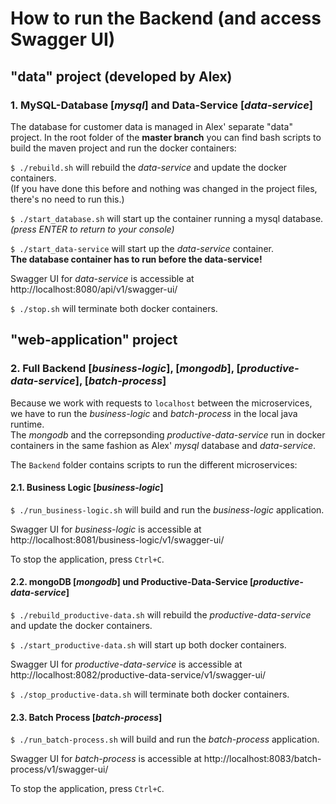 # How to run the Backend (and access Swagger UI)
## "data" project (developed by Alex)
### 1.  MySQL-Database [_mysql_] and Data-Service [_data-service_]
The database for customer data is managed in Alex' separate "data" project.
In the root folder of the **master branch** you can find bash scripts to build the maven project and run the docker containers:

`$ ./rebuild.sh` will rebuild the _data-service_ and update the docker containers.\
(If you have done this before and nothing was changed in the project files, there's no need to run this.)

`$ ./start_database.sh` will start up the container running a mysql database.\
_(press ENTER to return to your console)_

`$ ./start_data-service` will start up the _data-service_ container.\
**The database container has to run before the data-service!**

Swagger UI for _data-service_ is accessible at http://localhost:8080/api/v1/swagger-ui/

`$ ./stop.sh` will terminate both docker containers.
## "web-application" project
### 2. Full Backend [_business-logic_], [_mongodb_], [_productive-data-service_], [_batch-process_]
Because we work with requests to `localhost` between the microservices, we have to run the _business-logic_ and _batch-process_ in the local java runtime.\
The _mongodb_ and the correpsonding _productive-data-service_ run in docker containers in the same fashion as Alex' _mysql_ database and _data-service_.

The `Backend` folder contains scripts to run the different microservices:
#### 2.1. Business Logic [_business-logic_]
`$ ./run_business-logic.sh` will build and run the _business-logic_ application.

Swagger UI for _business-logic_ is accessible at http://localhost:8081/business-logic/v1/swagger-ui/

To stop the application, press `Ctrl+C`.
#### 2.2. mongoDB [_mongodb_] und Productive-Data-Service [_productive-data-service_]
`$ ./rebuild_productive-data.sh` will rebuild the _productive-data-service_ and update the docker containers.

`$ ./start_productive-data.sh` will start up both docker containers.

Swagger UI for _productive-data-service_ is accessible at http://localhost:8082/productive-data-service/v1/swagger-ui/

`$ ./stop_productive-data.sh` will terminate both docker containers.
#### 2.3. Batch Process [_batch-process_]
`$ ./run_batch-process.sh` will build and run the _batch-process_ application.

Swagger UI for _batch-process_ is accessible at http://localhost:8083/batch-process/v1/swagger-ui/

To stop the application, press `Ctrl+C`.